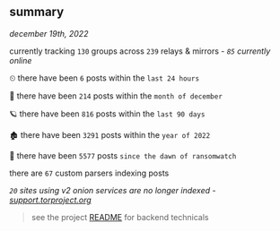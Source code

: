 
## summary
_december 19th, 2022_

currently tracking `130` groups across `239` relays & mirrors - _`85` currently online_

⏲ there have been `6` posts within the `last 24 hours`

🦈 there have been `214` posts within the `month of december`

🪐 there have been `816` posts within the `last 90 days`

🏚 there have been `3291` posts within the `year of 2022`

🦕 there have been `5577` posts `since the dawn of ransomwatch`

there are `67` custom parsers indexing posts

_`20` sites using v2 onion services are no longer indexed - [support.torproject.org](https://support.torproject.org/onionservices/v2-deprecation/)_

> see the project [README](https://github.com/joshhighet/ransomwatch#ransomwatch--) for backend technicals
